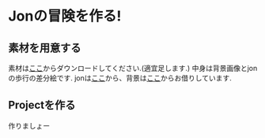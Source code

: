 # Jonの冒険を作る!
## 素材を用意する
素材は[ここ](../jon_assets.zip)からダウンロードしてください.(適宜足します.)
中身は背景画像とjonの歩行の差分絵です. jonは[ここ](http://gahag.net/008389-man-pixel-art/)から、背景は[ここ](http://piposozai.blog76.fc2.com/blog-category-24.html)からお借りしています.

## Projectを作る
作りましょー